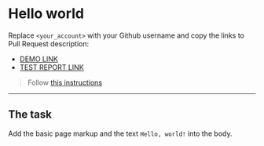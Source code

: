 # Hello world
Replace `<your_account>` with your Github username and copy the links to Pull Request description:
- [DEMO LINK](https://00-22-11.github.io/layout_hello-world/)
- [TEST REPORT LINK](https://00-22-11.github.io/layout_hello-world/report/html_report/)

> Follow [this instructions](https://github.com/mate-academy/layout_task-guideline#how-to-solve-the-layout-tasks-on-github)
___

## The task 
Add the basic page markup and the text `Hello, world!` into the body.
